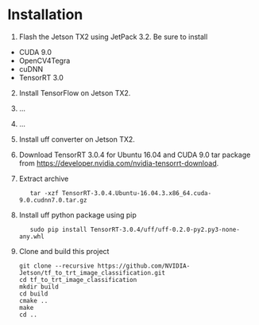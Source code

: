 Installation
===

1. Flash the Jetson TX2 using JetPack 3.2.  Be sure to install
  * CUDA 9.0
  * OpenCV4Tegra
  * cuDNN
  * TensorRT 3.0

2. Install TensorFlow on Jetson TX2.
  1. ...
  2. ...

3. Install uff converter on Jetson TX2.
  1. Download TensorRT 3.0.4 for Ubuntu 16.04 and CUDA 9.0 tar package from https://developer.nvidia.com/nvidia-tensorrt-download.
  2. Extract archive 

            tar -xzf TensorRT-3.0.4.Ubuntu-16.04.3.x86_64.cuda-9.0.cudnn7.0.tar.gz

  3. Install uff python package using pip 

            sudo pip install TensorRT-3.0.4/uff/uff-0.2.0-py2.py3-none-any.whl

4. Clone and build this project

    ```
    git clone --recursive https://github.com/NVIDIA-Jetson/tf_to_trt_image_classification.git
    cd tf_to_trt_image_classification
    mkdir build
    cd build
    cmake ..
    make 
    cd ..
    ```
